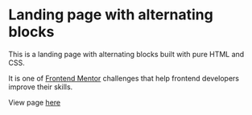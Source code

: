 # Landing page with alternating blocks

This is a landing page with alternating blocks built with pure HTML and CSS.

It is one of [Frontend Mentor](https://www.frontendmentor.io) challenges that help frontend developers improve their skills.

View page [here](https://eronmmer.github.io/Landing-page-with-alternating-blocks/)
